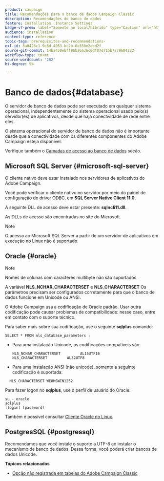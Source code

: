 ```yaml
---
product: campaign
title: Recomendações para o banco de dados Campaign Classic
description: Recomendações do banco de dados
feature: Installation, Instance Settings
badge-v7-prem: label="Somente no local/híbrido" type="Caution" url="https://experienceleague.adobe.com/docs/campaign-classic/using/installing-campaign-classic/architecture-and-hosting-models/hosting-models-lp/hosting-models.html?lang=pt-BR" tooltip="Aplica-se somente a implantações locais e híbridas"
audience: installation
content-type: reference
topic-tags: prerequisites-and-recommendations-
exl-id: 8a0426c1-9e8d-4053-bc2b-6a550e2eed2f
source-git-commit: 14ba450ebff9bba6a36c0df07d715b7279604222
workflow-type: tm+mt
source-wordcount: '282'
ht-degree: 5%

---
```


# Banco de dados{#database}



O servidor de banco de dados pode ser executado em qualquer sistema operacional, independentemente do sistema operacional usado pelo(s) servidor(es) de aplicativos, desde que haja conectividade de rede entre eles.

O sistema operacional do servidor de banco de dados não é importante desde que a conectividade com os diferentes componentes do Adobe Campaign esteja disponível.

Verifique também o [Camadas de acesso ao banco de dados](../../installation/using/prerequisites-of-campaign-installation-in-linux.md#database-access-layers) seção.

## Microsoft SQL Server {#microsoft-sql-server}

O cliente nativo deve estar instalado nos servidores de aplicativos do Adobe Campaign.

Você pode verificar o cliente nativo no servidor por meio do painel de configuração do driver ODBC, em **SQL Server Native Client 11.0**.

A seguinte DLL de acesso deve estar presente: **sqlncli11.dll**.

As DLLs de acesso são encontradas no site do Microsoft.

>[!NOTE]
>
>O acesso ao Microsoft SQL Server a partir de um servidor de aplicativos em execução no Linux não é suportado.

## Oracle {#oracle}

>[!NOTE]
>
>Nomes de colunas com caracteres multibyte não são suportados.

A variável **NLS_NCHAR_CHARACTERSET** e **NLS_CHARACTERSET** Os parâmetros precisam ser configurados corretamente para que o banco de dados funcione em Unicode ou ANSI.

O Adobe Campaign usa a codificação de Oracle padrão. Usar outra codificação pode causar problemas de compatibilidade: nesse caso, entre em contato com o suporte técnico.

Para saber mais sobre sua codificação, use o seguinte **sqlplus** comando:

```
SELECT * FROM nls_database_parameters ;
```

* Para uma instalação Unicode, as codificações compatíveis são:

  ```
  NLS_NCHAR_CHARACTERSET         AL16UTF16
  NLS_CHARACTERSET         AL32UTF8
  ```

* Para uma instalação ANSI (não unicode), somente a seguinte codificação é suportada:

```
  NLS_CHARACTERSET WE8MSWIN1252
```

Para fazer logon no **sqlplus**, use o perfil de usuário do Oracle:

```
su - oracle 
sqlplus 
[login] [password]
```

Também é possível consultar [Cliente Oracle no Linux](../../installation/using/installing-packages-with-linux.md#oracle-client-in-linux).

## PostgresSQL {#postgressql}

Recomendamos que você instale o suporte a UTF-8 ao instalar o mecanismo de banco de dados. Dessa forma, você poderá criar bancos de dados Unicode.

**Tópicos relacionados**

* [Opção não registrada em tabelas do Adobe Campaign Classic](https://helpx.adobe.com/campaign/kb/unlogged-tables-classic.html)
